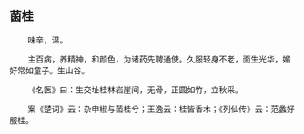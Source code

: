 ## 菌桂
<p>&emsp;&emsp;
味辛，温。
</p>
<p>&emsp;&emsp;
主百病，养精神，和颜色，为诸药先聘通使。久服轻身不老，面生光华，媚好常如童子。生山谷。
</p>
<p>&emsp;&emsp;
《名医》曰：生交址桂林岩崖间，无骨，正圆如竹，立秋采。
</p>
<p>&emsp;&emsp;
案《楚词》云：杂申椒与菌桂兮；王逸云：桂皆香木；《列仙传》云：范蠡好服桂。
</p>